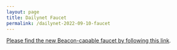 ```yaml
---
layout: page
title: Dailynet Faucet
permalink: /dailynet-2022-09-10-faucet
---
```


[Please find the new Beacon-capable faucet by following this link](https://faucet.dailynet-2022-09-10.teztnets.xyz).
